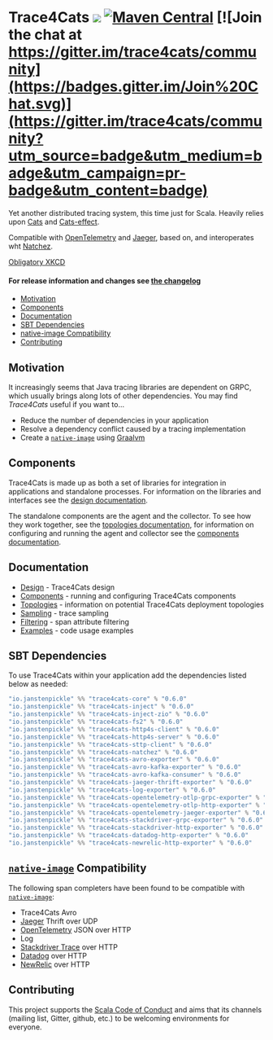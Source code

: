 # Trace4Cats ![](https://github.com/janstenpickle/trace4cats/.github/workflows/build.yml/badge.svg) [![Maven Central](https://maven-badges.herokuapp.com/maven-central/io.janstenpickle/trace4cats-core_2.13/badge.svg)](https://maven-badges.herokuapp.com/maven-central/io.janstenpickle/trace4cats-core_2.13) [![Join the chat at https://gitter.im/trace4cats/community](https://badges.gitter.im/Join%20Chat.svg)](https://gitter.im/trace4cats/community?utm_source=badge&utm_medium=badge&utm_campaign=pr-badge&utm_content=badge) 

Yet another distributed tracing system, this time just for Scala. Heavily relies upon
[Cats](https://typelevel.org/cats) and [Cats-effect](https://typelevel.org/cats-effect).

Compatible with [OpenTelemetry] and [Jaeger], based on, and interoperates wht [Natchez].

[Obligatory XKCD](https://xkcd.com/927/)

#### For release information and changes see [the changelog](CHANGELOG.md)

  * [Motivation](#motivation)
  * [Components](#components)
  * [Documentation](#documentation)
  * [SBT Dependencies](#sbt-dependencies)  
  * [native-image Compatibility](#native-image-compatibility)
  * [Contributing](#contributing)

## Motivation

It increasingly seems that Java tracing libraries are dependent on GRPC, which usually
brings along lots of other dependencies. You may find *Trace4Cats* useful if you want to...

- Reduce the number of dependencies in your application
- Resolve a dependency conflict caused by a tracing implementation
- Create a [`native-image`] using [Graalvm](https://www.graalvm.org/)
  

## Components

Trace4Cats is made up as both a set of libraries for integration in applications and standalone processes. For
information on the libraries and interfaces see the [design documentation](docs/design.md).

The standalone components are the agent and the collector. To see how they work together, see the 
[topologies documentation](docs/topologies.md), for information on configuring and running the agent and collector see 
the [components documentation](docs/components.md).

## Documentation 

- [Design](docs/design.md) - Trace4Cats design
- [Components](docs/components.md) - running and configuring Trace4Cats components
- [Topologies](docs/topologies.md) - information on potential Trace4Cats deployment topologies
- [Sampling](docs/sampling.md) - trace sampling
- [Filtering](docs/filtering.md) - span attribute filtering
- [Examples](docs/examples.md) - code usage examples

## SBT Dependencies

To use Trace4Cats within your application add the dependencies listed below as needed:

```scala
"io.janstenpickle" %% "trace4cats-core" % "0.6.0"
"io.janstenpickle" %% "trace4cats-inject" % "0.6.0"
"io.janstenpickle" %% "trace4cats-inject-zio" % "0.6.0"
"io.janstenpickle" %% "trace4cats-fs2" % "0.6.0"
"io.janstenpickle" %% "trace4cats-http4s-client" % "0.6.0"
"io.janstenpickle" %% "trace4cats-http4s-server" % "0.6.0"
"io.janstenpickle" %% "trace4cats-sttp-client" % "0.6.0"
"io.janstenpickle" %% "trace4cats-natchez" % "0.6.0"
"io.janstenpickle" %% "trace4cats-avro-exporter" % "0.6.0"
"io.janstenpickle" %% "trace4cats-avro-kafka-exporter" % "0.6.0"
"io.janstenpickle" %% "trace4cats-avro-kafka-consumer" % "0.6.0"
"io.janstenpickle" %% "trace4cats-jaeger-thrift-exporter" % "0.6.0"
"io.janstenpickle" %% "trace4cats-log-exporter" % "0.6.0"
"io.janstenpickle" %% "trace4cats-opentelemetry-otlp-grpc-exporter" % "0.6.0"
"io.janstenpickle" %% "trace4cats-opentelemetry-otlp-http-exporter" % "0.6.0"
"io.janstenpickle" %% "trace4cats-opentelemetry-jaeger-exporter" % "0.6.0"
"io.janstenpickle" %% "trace4cats-stackdriver-grpc-exporter" % "0.6.0"
"io.janstenpickle" %% "trace4cats-stackdriver-http-exporter" % "0.6.0"
"io.janstenpickle" %% "trace4cats-datadog-http-exporter" % "0.6.0"
"io.janstenpickle" %% "trace4cats-newrelic-http-exporter" % "0.6.0"

```

## [`native-image`] Compatibility

The following span completers have been found to be compatible with [`native-image`]:

- Trace4Cats Avro
- [Jaeger] Thrift over UDP
- [OpenTelemetry] JSON over HTTP
- Log
- [Stackdriver Trace] over HTTP
- [Datadog] over HTTP
- [NewRelic] over HTTP

## Contributing

This project supports the [Scala Code of Conduct](https://typelevel.org/code-of-conduct.html) and aims that its channels
(mailing list, Gitter, github, etc.) to be welcoming environments for everyone.


[FS2]: https://fs2.io/
[FS2 `EntryPoint`]: modules/fs2/src/main/scala/io/janstenpickle/trace4cats/fs2/Fs2EntryPoint.scala
[Http4s]: https://http4s.org/
[Jaeger]: https://www.jaegertracing.io/
[Log4Cats]: https://github.com/ChristopherDavenport/log4cats
[Natchez]: https://github.com/tpolecat/natchez
[`native-image`]: https://www.graalvm.org/docs/reference-manual/native-image/ 
[OpenTelemetry]: http://opentelemetry.io
[Stackdriver Trace]: https://cloud.google.com/trace/docs/reference
[Datadog]: https://docs.datadoghq.com/api/v1/tracing/
[NewRelic]: https://docs.newrelic.com/docs/understand-dependencies/distributed-tracing/trace-api/report-new-relic-format-traces-trace-api#new-relic-guidelines 
[`Resource`]: https://typelevel.org/cats-effect/datatypes/resource.html
[ZIO]: https://zio.dev
[Sttp]: https://sttp.softwaremill.com
